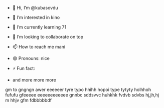 - 👋 Hi, I’m @kubasovdu
- 👀 I’m interested in kino
- 🌱 I’m currently learning 71
- 💞️ I’m looking to collaborate on top
- 📫 How to reach me mani
- 😄 Pronouns: nice
- ⚡ Fun fact:

- and more more more

<!---
kubasovdu/kubasovdu is a ✨ special ✨ repository because its `README.md` (this file) appears on your GitHub profile.
You can click the Preview link to take a look at your changes.
--->
gm
to
gngngn
awer
eeeeeer
tyre
typo
hhihh
hopoi
type
tytyty
holhhoh
fufufu
gfeeeee
eeeeeeeeeeee
gnnbc
sddsvvc
huhkhk
fvdvb
sdvbs
hj,jh,hj
m hhjv
gfm
fdbbbbbdf
